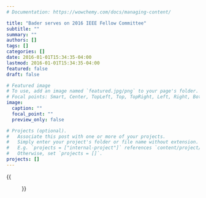 ```yaml
---
# Documentation: https://wowchemy.com/docs/managing-content/

title: "Bader serves on 2016 IEEE Fellow Committee"
subtitle: ""
summary: ""
authors: []
tags: []
categories: []
date: 2016-01-01T15:34:35-04:00
lastmod: 2016-01-01T15:34:35-04:00
featured: false
draft: false

# Featured image
# To use, add an image named `featured.jpg/png` to your page's folder.
# Focal points: Smart, Center, TopLeft, Top, TopRight, Left, Right, BottomLeft, Bottom, BottomRight.
image:
  caption: ""
  focal_point: ""
  preview_only: false

# Projects (optional).
#   Associate this post with one or more of your projects.
#   Simply enter your project's folder or file name without extension.
#   E.g. `projects = ["internal-project"]` references `content/project/deep-learning/index.md`.
#   Otherwise, set `projects = []`.
projects: []
---
```


{{<figure src="pic.jpg">}}
